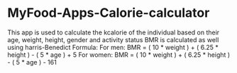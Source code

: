 # MyFood-Apps-Calorie-calculator
 This app is used to calculate the kcalorie of the individual based on their age, weight, height, gender and activity status
 BMR is calculated as well using harris-Benedict Formula:
 For men: BMR = ( 10 * weight ) + ( 6.25 * height ) - ( 5 * age ) + 5
 For women: BMR = ( 10 * weight ) + ( 6.25 * height ) - ( 5 * age ) - 161 
